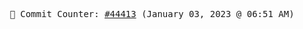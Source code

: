 <p align="center">
    <samp>
        📮 Commit Counter: <a href="https://github.com/Javascript-void0/Javascript-void0/commits/main">#44413</a> (January 03, 2023 @ 06:51 AM)
    </samp>
</p>